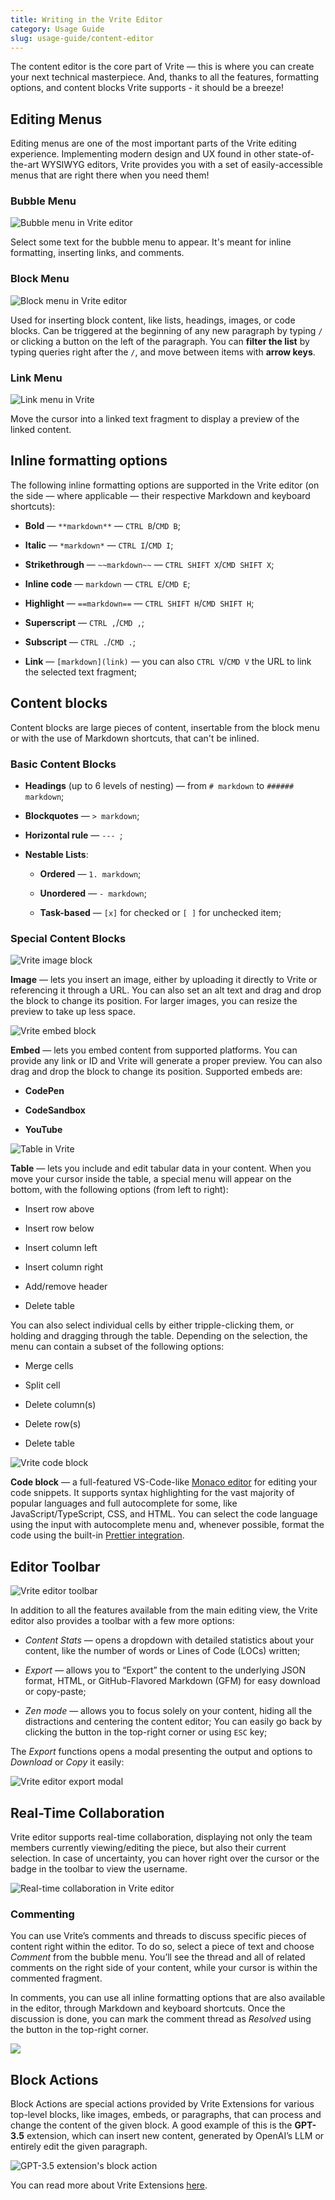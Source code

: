 ```yaml
---
title: Writing in the Vrite Editor
category: Usage Guide
slug: usage-guide/content-editor
---
```


The content editor is the core part of Vrite — this is where you can create your next technical masterpiece. And, thanks to all the features, formatting options, and content blocks Vrite supports - it should be a breeze!

## Editing Menus

Editing menus are one of the most important parts of the Vrite editing experience. Implementing modern design and UX found in other state-of-the-art WYSIWYG editors, Vrite provides you with a set of easily-accessible menus that are right there when you need them!

### Bubble Menu

![Bubble menu in Vrite editor](https://assets.vrite.io/6409e82d7dfc74cef7a72e0d/Op7dQICGLf8LK1fb-00mF.png)

Select some text for the bubble menu to appear. It's meant for inline formatting, inserting links, and comments.

### Block Menu

![Block menu in Vrite editor](https://assets.vrite.io/6409e82d7dfc74cef7a72e0d/TfxcygyBCv25jW0r0UsD8.png)

Used for inserting block content, like lists, headings, images, or code blocks. Can be triggered at the beginning of any new paragraph by typing `/` or clicking a button on the left of the paragraph. You can **filter the list** by typing queries right after the `/`, and move between items with **arrow keys**.

### Link Menu

![Link menu in Vrite](https://assets.vrite.io/6409e82d7dfc74cef7a72e0d/HKLbwDEH97l6qjyhhQaEh.png)

Move the cursor into a linked text fragment to display a preview of the linked content.

## Inline formatting options

The following inline formatting options are supported in the Vrite editor (on the side — where applicable — their respective Markdown and keyboard shortcuts):

- **Bold** — `**markdown**` — `CTRL B`/`CMD B`;

- **Italic** — `*markdown*` — `CTRL I`/`CMD I`;

- **Strikethrough** — `~~markdown~~` — `CTRL SHIFT X`/`CMD SHIFT X`;

- **Inline code** — `markdown` — `CTRL E`/`CMD E`;

- **Highlight** — `==markdown==` — `CTRL SHIFT H`/`CMD SHIFT H`;

- **Superscript** — `CTRL ,`/`CMD ,`;

- **Subscript** — `CTRL .`/`CMD .`;

- **Link** — `[markdown](link)` — you can also `CTRL V`/`CMD V` the URL to link the selected text fragment;

## Content blocks

Content blocks are large pieces of content, insertable from the block menu or with the use of Markdown shortcuts, that can't be inlined.

### Basic Content Blocks

- **Headings** (up to 6 levels of nesting) — from `# markdown` to `###### markdown`;

- **Blockquotes** — `> markdown`;

- **Horizontal rule** — `--- `;

- **Nestable Lists**:

  - **Ordered** — `1. markdown`;

  - **Unordered** — `- markdown`;

  - **Task-based** — `[x]` for checked or `[ ]` for unchecked item;

### Special Content Blocks

![Vrite image block](https://assets.vrite.io/6409e82d7dfc74cef7a72e0d/4t_retydgKtPA8YhCULYd.png)

**Image** — lets you insert an image, either by uploading it directly to Vrite or referencing it through a URL. You can also set an alt text and drag and drop the block to change its position. For larger images, you can resize the preview to take up less space.

![Vrite embed block](https://assets.vrite.io/6409e82d7dfc74cef7a72e0d/0OxiNuaXHPy0sGNuJSsKq.png)

**Embed** — lets you embed content from supported platforms. You can provide any link or ID and Vrite will generate a proper preview. You can also drag and drop the block to change its position. Supported embeds are:

- **CodePen**

- **CodeSandbox**

- **YouTube**

![Table in Vrite](https://assets.vrite.io/6409e82d7dfc74cef7a72e0d/CThF1-P0HI4iWTIWlvQ0s.png)

**Table** — lets you include and edit tabular data in your content. When you move your cursor inside the table, a special menu will appear on the bottom, with the following options (from left to right):

- Insert row above

- Insert row below

- Insert column left

- Insert column right

- Add/remove header

- Delete table

You can also select individual cells by either tripple-clicking them, or holding and dragging through the table. Depending on the selection, the menu can contain a subset of the following options:

- Merge cells

- Split cell

- Delete column(s)

- Delete row(s)

- Delete table

![Vrite code block](https://assets.vrite.io/6409e82d7dfc74cef7a72e0d/NLQ2piOpD-6jOZEtv67gT.png)

**Code block** — a full-featured VS-Code-like [Monaco editor](https://microsoft.github.io/monaco-editor/) for editing your code snippets. It supports syntax highlighting for the vast majority of popular languages and full autocomplete for some, like JavaScript/TypeScript, CSS, and HTML. You can select the code language using the input with autocomplete menu and, whenever possible, format the code using the built-in [Prettier integration](https://prettier.io/).

## Editor Toolbar

![Vrite editor toolbar](https://assets.vrite.io/6409e82d7dfc74cef7a72e0d/Nm-ODaVo67yulTH5BhpQx.png)

In addition to all the features available from the main editing view, the Vrite editor also provides a toolbar with a few more options:

- _Content Stats_ — opens a dropdown with detailed statistics about your content, like the number of words or Lines of Code (LOCs) written;

- _Export_ — allows you to “Export” the content to the underlying JSON format, HTML, or GitHub-Flavored Markdown (GFM) for easy download or copy-paste;

- _Zen mode_ — allows you to focus solely on your content, hiding all the distractions and centering the content editor; You can easily go back by clicking the button in the top-right corner or using `ESC` key;

The _Export_ functions opens a modal presenting the output and options to _Download_ or _Copy_ it easily:

![Vrite editor export modal](https://assets.vrite.io/6409e82d7dfc74cef7a72e0d/Ti3gDzFHWvSRgu0X4UgS7.png)

## Real-Time Collaboration

Vrite editor supports real-time collaboration, displaying not only the team members currently viewing/editing the piece, but also their current selection. In case of uncertainty, you can hover right over the cursor or the badge in the toolbar to view the username.

![Real-time collaboration in Vrite editor](https://assets.vrite.io/6409e82d7dfc74cef7a72e0d/RaOXP4MkcZZpEWJHQ3cAd.png)

### Commenting

You can use Vrite’s comments and threads to discuss specific pieces of content right within the editor. To do so, select a piece of text and choose _Comment_ from the bubble menu. You’ll see the thread and all of related comments on the right side of your content, while your cursor is within the commented fragment.

In comments, you can use all inline formatting options that are also available in the editor, through Markdown and keyboard shortcuts. Once the discussion is done, you can mark the comment thread as _Resolved_ using the button in the top-right corner.

![](https://assets.vrite.io/6409e82d7dfc74cef7a72e0d/hi3iXvouSZUg1TYpgKhsY.png)

## Block Actions

Block Actions are special actions provided by Vrite Extensions for various top-level blocks, like images, embeds, or paragraphs, that can process and change the content of the given block. A good example of this is the **GPT-3.5** extension, which can insert new content, generated by OpenAI’s LLM or entirely edit the given paragraph.

![GPT-3.5 extension's block action](https://assets.vrite.io/6409e82d7dfc74cef7a72e0d/ytq0welaqPIu7XkycI0cv.png)

You can read more about Vrite Extensions [here](/vrite-extensions).
